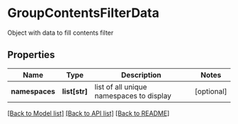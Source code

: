 # GroupContentsFilterData

Object with data to fill contents filter
## Properties
Name | Type | Description | Notes
------------ | ------------- | ------------- | -------------
**namespaces** | **list[str]** | list of all unique namespaces to display | [optional] 

[[Back to Model list]](../README.md#documentation-for-models) [[Back to API list]](../README.md#documentation-for-api-endpoints) [[Back to README]](../README.md)


